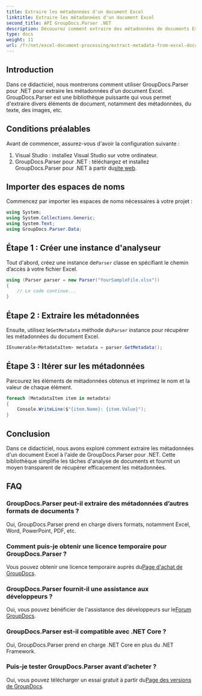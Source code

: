 ```yaml
---
title: Extraire les métadonnées d'un document Excel
linktitle: Extraire les métadonnées d'un document Excel
second_title: API GroupDocs.Parser .NET
description: Découvrez comment extraire des métadonnées de documents Excel à l'aide de GroupDocs.Parser pour .NET. Suivez ce tutoriel étape par étape.
type: docs
weight: 11
url: /fr/net/excel-document-processing/extract-metadata-from-excel-document/
---
```

## Introduction
Dans ce didacticiel, nous montrerons comment utiliser GroupDocs.Parser pour .NET pour extraire les métadonnées d'un document Excel. GroupDocs.Parser est une bibliothèque puissante qui vous permet d'extraire divers éléments de document, notamment des métadonnées, du texte, des images, etc.
## Conditions préalables
Avant de commencer, assurez-vous d'avoir la configuration suivante :
1. Visual Studio : installez Visual Studio sur votre ordinateur.
2.  GroupDocs.Parser pour .NET : téléchargez et installez GroupDocs.Parser pour .NET à partir du[site web](https://releases.groupdocs.com/parser/net/).

## Importer des espaces de noms
Commencez par importer les espaces de noms nécessaires à votre projet :
```csharp
using System;
using System.Collections.Generic;
using System.Text;
using GroupDocs.Parser.Data;
```
## Étape 1 : Créer une instance d'analyseur
 Tout d'abord, créez une instance de`Parser` classe en spécifiant le chemin d’accès à votre fichier Excel.
```csharp
using (Parser parser = new Parser("YourSampleFile.xlsx"))
{
    // Le code continue...
}
```
## Étape 2 : Extraire les métadonnées
 Ensuite, utilisez le`GetMetadata` méthode du`Parser` instance pour récupérer les métadonnées du document Excel.
```csharp
IEnumerable<MetadataItem> metadata = parser.GetMetadata();
```
## Étape 3 : Itérer sur les métadonnées
Parcourez les éléments de métadonnées obtenus et imprimez le nom et la valeur de chaque élément.
```csharp
foreach (MetadataItem item in metadata)
{
    Console.WriteLine($"{item.Name}: {item.Value}");
}
```

## Conclusion
Dans ce didacticiel, nous avons exploré comment extraire les métadonnées d'un document Excel à l'aide de GroupDocs.Parser pour .NET. Cette bibliothèque simplifie les tâches d'analyse de documents et fournit un moyen transparent de récupérer efficacement les métadonnées.

## FAQ
### GroupDocs.Parser peut-il extraire des métadonnées d’autres formats de documents ?
Oui, GroupDocs.Parser prend en charge divers formats, notamment Excel, Word, PowerPoint, PDF, etc.
### Comment puis-je obtenir une licence temporaire pour GroupDocs.Parser ?
 Vous pouvez obtenir une licence temporaire auprès du[Page d'achat de GroupDocs](https://purchase.groupdocs.com/temporary-license/).
### GroupDocs.Parser fournit-il une assistance aux développeurs ?
 Oui, vous pouvez bénéficier de l'assistance des développeurs sur le[Forum GroupDocs](https://forum.groupdocs.com/c/parser/17).
### GroupDocs.Parser est-il compatible avec .NET Core ?
Oui, GroupDocs.Parser prend en charge .NET Core en plus du .NET Framework.
### Puis-je tester GroupDocs.Parser avant d’acheter ?
 Oui, vous pouvez télécharger un essai gratuit à partir du[Page des versions de GroupDocs](https://releases.groupdocs.com/).